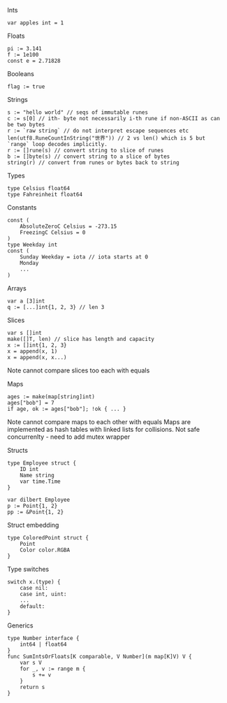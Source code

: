 Ints
```
var apples int = 1
```

Floats
```
pi := 3.141
f := 1e100
const e = 2.71828
```

Booleans
```
flag := true
```

Strings
```
s := "hello world" // seqs of immutable runes
c := s[0] // ith- byte not necessarily i-th rune if non-ASCII as can be two bytes
r := `raw string` // do not interpret escape sequences etc
len(utf8.RuneCountInString("世界")) // 2 vs len() which is 5 but `range` loop decodes implicitly.
r := []rune(s) // convert string to slice of runes
b := []byte(s) // convert string to a slice of bytes
string(r) // convert from runes or bytes back to string
```

Types
```
type Celsius float64
type Fahreinheit float64
```

Constants
```
const (
    AbsoluteZeroC Celsius = -273.15
    FreezingC Celsius = 0
)
type Weekday int
const (
    Sunday Weekday = iota // iota starts at 0
    Monday 
    ...
)
```

Arrays
```
var a [3]int
q := [...]int{1, 2, 3} // len 3
```

Slices
```
var s []int
make([]T, len) // slice has length and capacity
x := []int{1, 2, 3}
x = append(x, 1)
x = append(x, x...)
```
Note cannot compare slices too each with equals

Maps
```
ages := make(map[string]int)
ages["bob"] = 7
if age, ok := ages["bob"]; !ok { ... }
```
Note cannot compare maps to each other with equals
Maps are implemented as hash tables with linked lists for collisions.
Not safe concurrenlty - need to add mutex wrapper

Structs
```
type Employee struct {
    ID int
    Name string
    var time.Time
}

var dilbert Employee
p := Point{1, 2}
pp := &Point{1, 2}
```
Struct embedding
```
type ColoredPoint struct {
    Point
    Color color.RGBA
}
```
Type switches
```
switch x.(type) {
    case nil:
    case int, uint:
    ...
    default:
}
```
Generics
```
type Number interface {
    int64 | float64
}
func SumIntsOrFloats[K comparable, V Number](m map[K]V) V {
    var s V
    for _, v := range m {
        s += v
    }
    return s
}
```